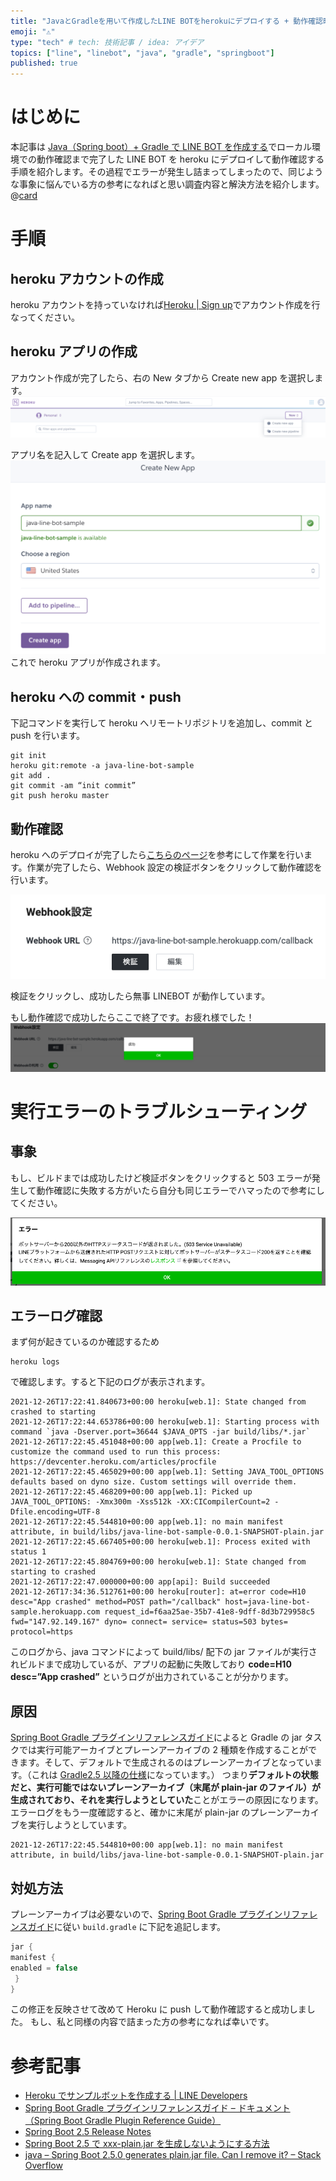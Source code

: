 ```yaml
---
title: "JavaとGradleを用いて作成したLINE BOTをherokuにデプロイする + 動作確認時にcode=H10エラーが発生時の対応"
emoji: "⚠️"
type: "tech" # tech: 技術記事 / idea: アイデア
topics: ["line", "linebot", "java", "gradle", "springboot"]
published: true
---
```


# はじめに

本記事は [Java（Spring boot）+ Gradle で LINE BOT を作成する]()でローカル環境での動作確認まで完了した LINE BOT を heroku にデプロイして動作確認する手順を紹介します。その過程でエラーが発生し詰まってしまったので、同じような事象に悩んでいる方の参考になればと思い調査内容と解決方法を紹介します。
@[card](https://otkshol.com/create-java-line-bot/)

# 手順

## heroku アカウントの作成

heroku アカウントを持っていなければ[Heroku | Sign up](https://signup.heroku.com/)でアカウント作成を行なってください。

## heroku アプリの作成

アカウント作成が完了したら、右の New タブから Create new app を選択します。
![](/images/create-line-bot/create-heroku-app.png)

アプリ名を記入して Create app を選択します。
![](/images/create-line-bot/choose-create-app.png)
これで heroku アプリが作成されます。

## heroku への commit・push

下記コマンドを実行して heroku へリモートリポジトリを追加し、commit と push を行います。

```git
git init
heroku git:remote -a java-line-bot-sample
git add .
git commit -am “init commit”
git push heroku master
```

## 動作確認

heroku へのデプロイが完了したら[こちらのページ](https://developers.line.biz/ja/docs/messaging-api/building-sample-bot-with-heroku/#deploy-the-echo-sample-botLINE%20Develope)を参考にして作業を行います。作業が完了したら、Webhook 設定の検証ボタンをクリックして動作確認を行います。

![](/images/create-line-bot/click-webhook.png)

検証をクリックし、成功したら無事 LINEBOT が動作しています。

もし動作確認で成功したらここで終了です。お疲れ様でした！
![](/images/create-line-bot/complete.png)

# 実行エラーのトラブルシューティング

## 事象

もし、ビルドまでは成功したけど検証ボタンをクリックすると 503 エラーが発生して動作確認に失敗する方がいたら自分も同じエラーでハマったので参考にしてください。

![](/images/create-line-bot/error.png)

## エラーログ確認

まず何が起きているのか確認するため

```heroku
heroku logs
```

で確認します。すると下記のログが表示されます。

```
2021-12-26T17:22:41.840673+00:00 heroku[web.1]: State changed from crashed to starting
2021-12-26T17:22:44.653786+00:00 heroku[web.1]: Starting process with command `java -Dserver.port=36644 $JAVA_OPTS -jar build/libs/*.jar`
2021-12-26T17:22:45.451048+00:00 app[web.1]: Create a Procfile to customize the command used to run this process: https://devcenter.heroku.com/articles/procfile
2021-12-26T17:22:45.465029+00:00 app[web.1]: Setting JAVA_TOOL_OPTIONS defaults based on dyno size. Custom settings will override them.
2021-12-26T17:22:45.468209+00:00 app[web.1]: Picked up JAVA_TOOL_OPTIONS: -Xmx300m -Xss512k -XX:CICompilerCount=2 -Dfile.encoding=UTF-8
2021-12-26T17:22:45.544810+00:00 app[web.1]: no main manifest attribute, in build/libs/java-line-bot-sample-0.0.1-SNAPSHOT-plain.jar
2021-12-26T17:22:45.667405+00:00 heroku[web.1]: Process exited with status 1
2021-12-26T17:22:45.804769+00:00 heroku[web.1]: State changed from starting to crashed
2021-12-26T17:22:47.000000+00:00 app[api]: Build succeeded
2021-12-26T17:34:36.512761+00:00 heroku[router]: at=error code=H10 desc="App crashed" method=POST path="/callback" host=java-line-bot-sample.herokuapp.com request_id=f6aa25ae-35b7-41e8-9dff-8d3b729958c5 fwd="147.92.149.167" dyno= connect= service= status=503 bytes= protocol=https
```

このログから、java コマンドによって build/libs/ 配下の jar ファイルが実行されビルドまで成功しているが、アプリの起動に失敗しており **code=H10 desc=”App crashed”** というログが出力されていることが分かります。

## 原因

[Spring Boot Gradle プラグインリファレンスガイド](https://spring.pleiades.io/spring-boot/docs/current/gradle-plugin/reference/htmlsingle/#packaging-executable.and-plain-archives)によると Gradle の jar タスクでは実行可能アーカイブとプレーンアーカイブの 2 種類を作成することができます。そして、デフォルトで生成されるのはプレーンアーカイブとなっています。（これは [Gradle2.5 以降の仕様](https://github.com/spring-projects/spring-boot/wiki/Spring-Boot-2.5-Release-Notes#gradle-default-jar-and-war-tasks)になっています。）
つまり**デフォルトの状態だと、実行可能ではないプレーンアーカイブ（末尾が plain-jar のファイル）が生成されており、それを実行しようとしていた**ことがエラーの原因になります。
エラーログをもう一度確認すると、確かに末尾が plain-jar のプレーンアーカイブを実行しようとしています。

```
2021-12-26T17:22:45.544810+00:00 app[web.1]: no main manifest attribute, in build/libs/java-line-bot-sample-0.0.1-SNAPSHOT-plain.jar
```

## 対処方法

プレーンアーカイブは必要ないので、[Spring Boot Gradle プラグインリファレンスガイド](https://spring.pleiades.io/spring-boot/docs/current/gradle-plugin/reference/htmlsingle/#packaging-executable.and-plain-archives)に従い `build.gradle` に下記を追記します。

```gradle:build.gradle
jar {
manifest {
enabled = false
 }
}
```

この修正を反映させて改めて Heroku に push して動作確認すると成功しました。
もし、私と同様の内容で詰まった方の参考になれば幸いです。

# 参考記事

- [Heroku でサンプルボットを作成する | LINE Developers](https://developers.line.biz/ja/docs/messaging-api/building-sample-bot-with-heroku/)
- [Spring Boot Gradle プラグインリファレンスガイド – ドキュメント（Spring Boot Gradle Plugin Reference Guide）](https://spring.pleiades.io/spring-boot/docs/current/gradle-plugin/reference/htmlsingle/#packaging-executable.and-plain-archives)
- [Spring Boot 2.5 Release Notes](https://github.com/spring-projects/spring-boot/wiki/Spring-Boot-2.5-Release-Notes#gradle-default-jar-and-war-tasks)
- [Spring Boot 2.5 で xxx-plain.jar を生成しないようにする方法](https://zenn.dev/donchan922/articles/ea76614f72b15e)
- [java – Spring Boot 2.5.0 generates plain.jar file. Can I remove it? – Stack Overflow](https://stackoverflow.com/questions/67663728/spring-boot-2-5-0-generates-plain-jar-file-can-i-remove-it)
